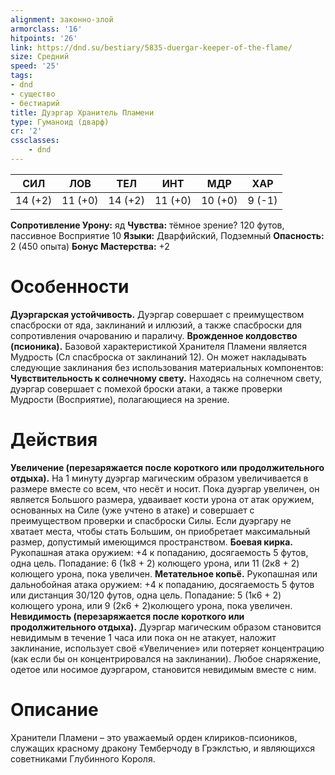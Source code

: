 ```yaml
---
alignment: законно-злой
armorclass: '16'
hitpoints: '26'
link: https://dnd.su/bestiary/5835-duergar-keeper-of-the-flame/
size: Средний
speed: '25'
tags:
- dnd
- существо
- бестиарий
title: Дуэргар Хранитель Пламени
type: Гуманоид (дварф)
cr: '2'
cssclasses:
    - dnd
---
```



| СИЛ | ЛОВ | ТЕЛ | ИНТ | МДР | ХАР |
|---|---|---|---|---|---|
| 14 (+2) | 11 (+0) | 14 (+2) | 11 (+0) | 10 (+0) | 9 (-1) |
**Сопротивление Урону:** яд
**Чувства:** тёмное зрение? 120 футов, пассивное Восприятие 10
**Языки:** Дварфийский, Подземный
**Опасность:** 2 (450 опыта)
**Бонус Мастерства:** +2


# Особенности
**Дуэргарская устойчивость.** Дуэргар совершает с преимуществом спасброски от яда, заклинаний и иллюзий, а также спасброски для сопротивления очарованию и параличу.
**Врожденное колдовство (псионика).** Базовой характеристикой Хранителя Пламени является Мудрость (Сл спасброска от заклинаний 12). Он может накладывать следующие заклинания без использования материальных компонентов:
**Чувствительность к солнечному свету.** Находясь на солнечном свету, дуэргар совершает с помехой броски атаки, а также проверки Мудрости (Восприятие), полагающиеся на зрение.


# Действия
**Увеличение (перезаряжается после короткого или продолжительного отдыха).** На 1 минуту дуэргар магическим образом увеличивается в размере вместе со всем, что несёт и носит. Пока дуэргар увеличен, он является Большого размера, удваивает кости урона от атак оружием, основанных на Силе (уже учтено в атаке) и совершает с преимуществом проверки и спасброски Силы. Если дуэргару не хватает места, чтобы стать Большим, он приобретает максимальный размер, допустимый имеющимся пространством.
**Боевая кирка.** Рукопашная атака оружием: +4 к попаданию, досягаемость 5 футов, одна цель. Попадание: 6 (1к8 + 2) колющего урона, или 11 (2к8 + 2) колющего урона, пока увеличен.
**Метательное копьё.** Рукопашная или дальнобойная атака оружием: +4 к попаданию, досягаемость 5 футов или дистанция 30/120 футов, одна цель. Попадание: 5 (1к6 + 2) колющего урона, или 9 (2к6 + 2)колющего урона, пока увеличен.
**Невидимость (перезаряжается после короткого или продолжительного отдыха).** Дуэргар магическим образом становится невидимым в течение 1 часа или пока он не атакует, наложит заклинание, использует своё «Увеличение» или потеряет концентрацию (как если бы он концентрировался на заклинании). Любое снаряжение, одетое или носимое дуэргаром, становится невидимым вместе с ним.


# Описание
Хранители Пламени – это уважаемый орден клириков-псиоников, служащих красному дракону Темберчоду в Грэклстью, и являющихся советниками Глубинного Короля.